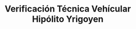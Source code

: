 ---
title: "Verificación Técnica Vehícular Hipólito Yrigoyen"
url: /jardin-america/verificacion-tecnica-vehicular-hipolito-yrigoyen/
shop: reparación de automóviles
---